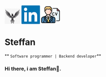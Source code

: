  <p>
    <img src="https://github.com/SteffanSingh/SteffanSingh/blob/3201c6905d30a6830e5bffcf6b2ada9d587331d3/eagle-logo.jpeg" alt="" height="50px" width="50px" style="display: inline-block;" /> 
    <a href="https://www.linkedin.com/in/ashutosh-kapoor/" target="_blank" style="display: inline-block;">
        <img src="https://github.com/SteffanSingh/SteffanSingh/blob/e5782e8bb7fb83ac26d1e7617d42dd872bf7302b/Linkedln-Logo.png" alt="Linkedln" height="60px" width="60px"/>
    </a>
    <a href="https://1drv.ms/b/s!AhoLEc6fClnVvz3DdVm9ITRwfIod?e=ZaXUAD" target="_blank" style="display: inline-block;">
        <img src="https://github.com/SteffanSingh/SteffanSingh/blob/45987fe0e2b1ed1dff3d0c94556992862afcd8c3/cv-logo.png" alt="Linkedln" height="60px" width="60px" />
    </a>
 </p> <h1>Steffan</h1>

** `Software programmer | Backend developer`**
### Hi there, i am Steffan👋.
# 
<!--
**SteffanSingh/SteffanSingh** is a ✨ _special_ ✨ repository because its `README.md` (this file) appears on your GitHub profile.

Here are some ideas to get you started:

- 🔭 I’m currently working on ...
- 🌱 I’m currently learning ...
- 👯 I’m looking to collaborate on ...
- 🤔 I’m looking for help with ...
- 💬 Ask me about ...
- 📫 How to reach me: ...
- 😄 Pronouns: ...
- ⚡ Fun fact: ...
-->
